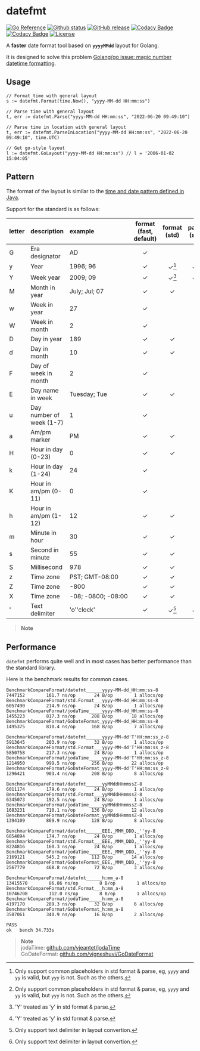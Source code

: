 # datefmt

[![Go Reference](https://pkg.go.dev/badge/github.com/Nomango/datefmt.svg)](https://pkg.go.dev/github.com/Nomango/datefmt)
[![Github status](https://github.com/Nomango/datefmt/actions/workflows/UnitTest.yml/badge.svg?branch=main)](https://github.com/Nomango/datefmt/actions)
[![GitHub release](https://img.shields.io/github/release/nomango/datefmt)](https://github.com/Nomango/datefmt/releases/latest)
[![Codacy Badge](https://app.codacy.com/project/badge/Grade/9dd32aab87364903a57f32543f3bf738)](https://www.codacy.com/gh/Nomango/datefmt/dashboard?utm_source=github.com&amp;utm_medium=referral&amp;utm_content=Nomango/datefmt&amp;utm_campaign=Badge_Grade)
[![Codacy Badge](https://app.codacy.com/project/badge/Coverage/9dd32aab87364903a57f32543f3bf738)](https://www.codacy.com/gh/Nomango/datefmt/dashboard?utm_source=github.com&utm_medium=referral&utm_content=Nomango/datefmt&utm_campaign=Badge_Coverage)
[![License](https://img.shields.io/github/license/nomango/datefmt)](https://github.com/Nomango/datefmt/blob/main/LICENSE)

A **faster** date format tool based on **`yyyyMMdd`** layout for Golang.

It is designed to solve this problem [Golang/go issue: magic number datetime formatting](https://github.com/golang/go/issues/38871).

## Usage

```golang
// Format time with general layout
s := datefmt.Format(time.Now(), "yyyy-MM-dd HH:mm:ss")

// Parse time with general layout
t, err := datefmt.Parse("yyyy-MM-dd HH:mm:ss", "2022-06-20 09:49:10")

// Parse time in location with general layout
t, err := datefmt.ParseInLocation("yyyy-MM-dd HH:mm:ss", "2022-06-20 09:49:10", time.UTC)

// Get go-style layout
l := datefmt.GoLayout("yyyy-MM-dd HH:mm:ss") // l = '2006-01-02 15:04:05'
```

## Pattern

The format of the layout is similar to the [time and date pattern defined in Java](https://docs.oracle.com/javase/7/docs/api/java/text/SimpleDateFormat.html).

Support for the standard is as follows:

| letter | description              | example            | format (fast, default) | format (std) | parse (std) |
| :---   | :---                     | :---               |:-:|:-:|:-:|
| G      | Era designator           | AD                 | ✓ |   |   |
| y      | Year                     | 1996; 96           | ✓ | ✓[^1] | ✓[^1] |
| Y      | Week year                | 2009; 09           | ✓ | ✓[^2] | ✓[^2] |
| M      | Month in year            | July; Jul; 07      | ✓ | ✓ | ✓ |
| w      | Week in year             | 27                 | ✓ |   |   |
| W      | Week in month            | 2                  | ✓ |   |   |
| D      | Day in year              | 189                | ✓ | ✓ | ✓ |
| d      | Day in month             | 10                 | ✓ | ✓ | ✓ |
| F      | Day of week in month     | 2                  | ✓ |   |   |
| E      | Day name in week         | Tuesday; Tue       | ✓ | ✓ | ✓ |
| u      | Day number of week (1-7) | 1                  | ✓ |   |   |
| a      | Am/pm marker             | PM                 | ✓ | ✓ | ✓ |
| H      | Hour in day (0-23)       | 0                  | ✓ | ✓ | ✓ |
| k      | Hour in day (1-24)       | 24                 | ✓ |   |   |
| K      | Hour in am/pm (0-11)     | 0                  | ✓ |   |   |
| h      | Hour in am/pm (1-12)     | 12                 | ✓ | ✓ | ✓ |
| m      | Minute in hour           | 30                 | ✓ | ✓ | ✓ |
| s      | Second in minute         | 55                 | ✓ | ✓ | ✓ |
| S      | Millisecond              | 978                | ✓ | ✓ | ✓ |
| z      | Time zone                | PST; GMT-08:00     | ✓ | ✓ | ✓ |
| Z      | Time zone                | -800               | ✓ | ✓ | ✓ |
| X      | Time zone                | -08; -0800; -08:00 | ✓ | ✓ | ✓ |
| '      | Text delimiter           | 'o''clock'         | ✓ | ✓[^3] | ✓[^3] |

> **Note**  
> [^1]: Only support common placeholders in std format & parse, eg, `yyyy` and `yy` is valid, but `yyy` is not. Such as the others.  
> [^2]: 'Y' treated as 'y' in std format & parse.  
> [^3]: Only support text delimiter in layout convertion.  

## Performance

`datefmt` performs quite well and in most cases has better performance than the standard library.

Here is the benchmark results for common cases.

```plain
BenchmarkCompareFormat/datefmt______yyyy-MM-dd_HH:mm:ss-8           7447152        161.7 ns/op       24 B/op        1 allocs/op
BenchmarkCompareFormat/std.Format___yyyy-MM-dd_HH:mm:ss-8           6057490        214.9 ns/op       24 B/op        1 allocs/op
BenchmarkCompareFormat/jodaTime_____yyyy-MM-dd_HH:mm:ss-8           1455223        817.3 ns/op      208 B/op       18 allocs/op
BenchmarkCompareFormat/GoDateFormat_yyyy-MM-dd_HH:mm:ss-8           1495375        810.4 ns/op      168 B/op        7 allocs/op

BenchmarkCompareFormat/datefmt______yyyy-MM-dd'T'HH:mm:ss_z-8       5913645        203.9 ns/op       32 B/op        1 allocs/op
BenchmarkCompareFormat/std.Format___yyyy-MM-dd'T'HH:mm:ss_z-8       5850758        217.3 ns/op       24 B/op        1 allocs/op
BenchmarkCompareFormat/jodaTime_____yyyy-MM-dd'T'HH:mm:ss_z-8       1214950        999.5 ns/op      256 B/op       22 allocs/op
BenchmarkCompareFormat/GoDateFormat_yyyy-MM-dd'T'HH:mm:ss_z-8       1296421        903.4 ns/op      208 B/op        8 allocs/op

BenchmarkCompareFormat/datefmt______yyMMddHHmmssZ-8                 6011174        179.6 ns/op       24 B/op        1 allocs/op
BenchmarkCompareFormat/std.Format___yyMMddHHmmssZ-8                 6345073        192.5 ns/op       24 B/op        1 allocs/op
BenchmarkCompareFormat/jodaTime_____yyMMddHHmmssZ-8                 1683231        710.1 ns/op      136 B/op       12 allocs/op
BenchmarkCompareFormat/GoDateFormat_yyMMddHHmmssZ-8                 1394109        869.9 ns/op      128 B/op        8 allocs/op

BenchmarkCompareFormat/datefmt______EEE,_MMM_DDD,_''yy-8            6854894        174.7 ns/op       24 B/op        1 allocs/op
BenchmarkCompareFormat/std.Format___EEE,_MMM_DDD,_''yy-8            8224816        160.3 ns/op       24 B/op        1 allocs/op
BenchmarkCompareFormat/jodaTime_____EEE,_MMM_DDD,_''yy-8            2169121        545.2 ns/op      112 B/op       14 allocs/op
BenchmarkCompareFormat/GoDateFormat_EEE,_MMM_DDD,_''yy-8            2567779        468.8 ns/op       72 B/op        3 allocs/op

BenchmarkCompareFormat/datefmt______h:mm_a-8                       13415570        86.86 ns/op        8 B/op        1 allocs/op
BenchmarkCompareFormat/std.Format___h:mm_a-8                       10746708        112.0 ns/op        8 B/op        1 allocs/op
BenchmarkCompareFormat/jodaTime_____h:mm_a-8                        4197170        289.3 ns/op       32 B/op        6 allocs/op
BenchmarkCompareFormat/GoDateFormat_h:mm_a-8                        3587061        340.9 ns/op       16 B/op        2 allocs/op

PASS
ok   bench 34.733s
```

> **Note**  
> jodaTime: [github.com/vjeantet/jodaTime](github.com/vjeantet/jodaTime)  
> GoDateFormat: [github.com/vigneshuvi/GoDateFormat](github.com/vigneshuvi/GoDateFormat)  
